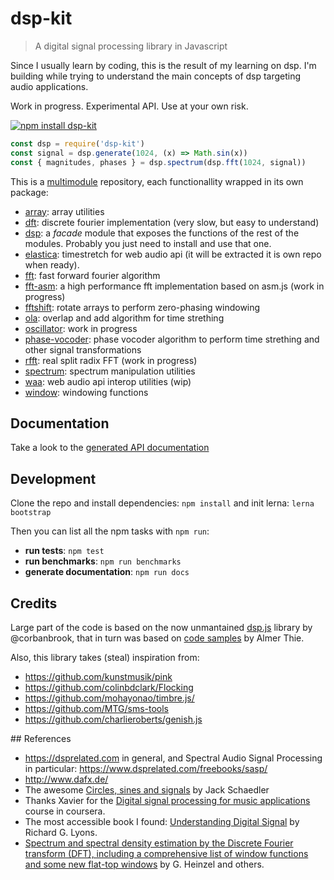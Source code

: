 # dsp-kit

> A digital signal processing library in Javascript

Since I usually learn by coding, this is the result of my learning on dsp. I'm building while trying to understand the main concepts of dsp targeting audio applications.

Work in progress. Experimental API. Use at your own risk.

[![npm install dsp-kit](https://nodei.co/npm/dsp-kit.png?mini=true)](https://npmjs.org/package/dsp-kit/)

```js
const dsp = require('dsp-kit')
const signal = dsp.generate(1024, (x) => Math.sin(x))
const { magnitudes, phases } = dsp.spectrum(dsp.fft(1024, signal))
```

This is a [multimodule](https://github.com/oramics/dsp-kit/tree/master/packages) repository, each functionallity wrapped in its own package:

- [array](https://github.com/oramics/dsp-kit/tree/master/packages/buffer): array utilities
- [dft](https://github.com/oramics/dsp-kit/tree/master/packages/dft): discrete fourier implementation (very slow, but easy to understand)
- [dsp](https://github.com/oramics/dsp-kit/tree/master/packages/dsp): a _facade_ module that exposes the functions of the rest of the modules. Probably you just need to install and use that one.
- [elastica](https://github.com/oramics/dsp-kit/tree/master/packages/elastica): timestretch for web audio api (it will be extracted it is own repo when ready).
- [fft](https://github.com/oramics/dsp-kit/tree/master/packages/fft): fast forward fourier algorithm
- [fft-asm](https://github.com/oramics/dsp-kit/tree/master/packages/fft-asm): a high performance fft implementation based on asm.js (work in progress)
- [fftshift](https://github.com/oramics/dsp-kit/tree/master/packages/fftshift): rotate arrays to perform zero-phasing windowing
- [ola](https://github.com/oramics/dsp-kit/tree/master/packages/ola): overlap and add algorithm for time strething
- [oscillator](https://github.com/oramics/dsp-kit/tree/master/packages/oscillator): work in progress
- [phase-vocoder](https://github.com/oramics/dsp-kit/tree/master/packages/phase-vocoder): phase vocoder algorithm to perform time strething and other signal transformations
- [rfft](https://github.com/oramics/dsp-kit/tree/master/packages/rfft): real split radix FFT (work in progress)
- [spectrum](https://github.com/oramics/dsp-kit/tree/master/packages/spectrum): spectrum manipulation utilities
- [waa](https://github.com/oramics/dsp-kit/tree/master/packages/waa): web audio api interop utilities (wip)
- [window](https://github.com/oramics/dsp-kit/tree/master/packages/window): windowing functions

## Documentation

Take a look to the [generated API documentation](https://github.com/oramics/dsp-kit/blob/master/docs/API/)

## Development

Clone the repo and install dependencies: `npm install` and init lerna: `lerna bootstrap`

Then you can list all the npm tasks with `npm run`:

- __run tests__: `npm test`
- __run benchmarks__: `npm run benchmarks`
- __generate documentation__: `npm run docs`

## Credits

Large part of the code is based on the now unmantained [dsp.js](https://github.com/corbanbrook/dsp.js) library by @corbanbrook, that in turn was based on [code samples](http://code.almeros.com/code-examples/delay-firefox-audio-api) by Almer Thie.

Also, this library takes (steal) inspiration from:

- https://github.com/kunstmusik/pink
- https://github.com/colinbdclark/Flocking
- https://github.com/mohayonao/timbre.js/
- https://github.com/MTG/sms-tools
- https://github.com/charlieroberts/genish.js

## References

- https://dsprelated.com in general, and Spectral Audio Signal Processing in particular: https://www.dsprelated.com/freebooks/sasp/
- http://www.dafx.de/
- The awesome [Circles, sines and signals](jackschaedler.github.io/circles-sines-signals/) by Jack Schaedler
- Thanks Xavier for the [Digital signal processing for music applications](https://www.coursera.org/learn/audio-signal-processing) course in coursera.
- The most accessible book I found: [Understanding Digital Signal](https://www.amazon.com/Understanding-Digital-Signal-Processing-3rd/dp/0137027419) by Richard G. Lyons.
- [Spectrum and spectral density estimation by the Discrete Fourier transform (DFT), including a comprehensive list of window functions and some new flat-top windows](https://holometer.fnal.gov/GH_FFT.pdf) by G. Heinzel and others.
